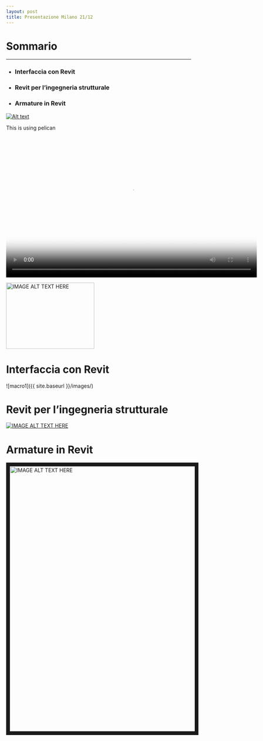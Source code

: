 ```yaml
---
layout: post
title: Presentazione Milano 21/12
---
```


# Sommario
---

- ### Interfaccia con Revit
- ### Revit per l’ingegneria strutturale
- ### Armature in Revit

[![Alt text](https://img.youtube.com/vi/5oWWmZVL6R0/0.jpg)](https://www.youtube.com/watch?v=5oWWmZVL6R0)

This is using pelican

<script src="http://vjs.zencdn.net/4.0/video.js"></script>

<video id="pelican-installation" class="video-js vjs-default-skin" controls
preload="auto" width="683" height="384" poster="/images/1-Dwg to Revit.mp4"
data-setup="{}">
<source src="/images/1-Dwg to Revit.mp4" type='video/mp4'>
</video>

<a href="https://www.youtube.com/watch?v=5oWWmZVL6R0" target="_self"><img src="http://img.youtube.com/vi/5oWWmZVL6R0/0.jpg" 
alt="IMAGE ALT TEXT HERE" width="240" height="180" border="0" /></a>

# Interfaccia con Revit
![macro1]({{ site.baseurl }}/images/)

# Revit per l’ingegneria strutturale
[![IMAGE ALT TEXT HERE](http://img.youtube.com/vi/5oWWmZVL6R0/0.jpg)](http://www.youtube.com/watch?v=5oWWmZVL6R0)

# Armature in Revit
<a href="https://www.youtube.com/watch?v=5oWWmZVL6R0" target="_self"><img src="http://img.youtube.com/vi/5oWWmZVL6R0/0.jpg" 
alt="IMAGE ALT TEXT HERE" width="1152" height="720" border="10" /></a>
